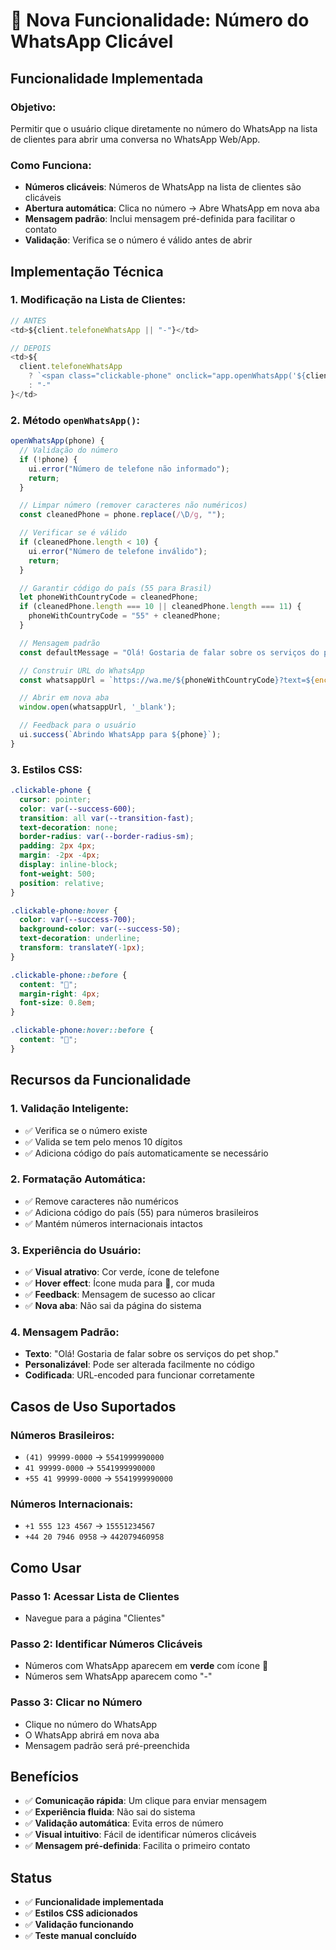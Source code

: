 # 📱 Nova Funcionalidade: Número do WhatsApp Clicável

## **Funcionalidade Implementada**

### **Objetivo:**

Permitir que o usuário clique diretamente no número do WhatsApp na lista de clientes para abrir uma conversa no WhatsApp Web/App.

### **Como Funciona:**

- **Números clicáveis**: Números de WhatsApp na lista de clientes são clicáveis
- **Abertura automática**: Clica no número → Abre WhatsApp em nova aba
- **Mensagem padrão**: Inclui mensagem pré-definida para facilitar o contato
- **Validação**: Verifica se o número é válido antes de abrir

## **Implementação Técnica**

### **1. Modificação na Lista de Clientes:**

```javascript
// ANTES
<td>${client.telefoneWhatsApp || "-"}</td>

// DEPOIS
<td>${
  client.telefoneWhatsApp
    ? `<span class="clickable-phone" onclick="app.openWhatsApp('${client.telefoneWhatsApp}')" title="Clique para enviar mensagem no WhatsApp">${client.telefoneWhatsApp}</span>`
    : "-"
}</td>
```

### **2. Método `openWhatsApp()`:**

```javascript
openWhatsApp(phone) {
  // Validação do número
  if (!phone) {
    ui.error("Número de telefone não informado");
    return;
  }

  // Limpar número (remover caracteres não numéricos)
  const cleanedPhone = phone.replace(/\D/g, "");

  // Verificar se é válido
  if (cleanedPhone.length < 10) {
    ui.error("Número de telefone inválido");
    return;
  }

  // Garantir código do país (55 para Brasil)
  let phoneWithCountryCode = cleanedPhone;
  if (cleanedPhone.length === 10 || cleanedPhone.length === 11) {
    phoneWithCountryCode = "55" + cleanedPhone;
  }

  // Mensagem padrão
  const defaultMessage = "Olá! Gostaria de falar sobre os serviços do pet shop.";

  // Construir URL do WhatsApp
  const whatsappUrl = `https://wa.me/${phoneWithCountryCode}?text=${encodeURIComponent(defaultMessage)}`;

  // Abrir em nova aba
  window.open(whatsappUrl, '_blank');

  // Feedback para o usuário
  ui.success(`Abrindo WhatsApp para ${phone}`);
}
```

### **3. Estilos CSS:**

```css
.clickable-phone {
  cursor: pointer;
  color: var(--success-600);
  transition: all var(--transition-fast);
  text-decoration: none;
  border-radius: var(--border-radius-sm);
  padding: 2px 4px;
  margin: -2px -4px;
  display: inline-block;
  font-weight: 500;
  position: relative;
}

.clickable-phone:hover {
  color: var(--success-700);
  background-color: var(--success-50);
  text-decoration: underline;
  transform: translateY(-1px);
}

.clickable-phone::before {
  content: "📱";
  margin-right: 4px;
  font-size: 0.8em;
}

.clickable-phone:hover::before {
  content: "💬";
}
```

## **Recursos da Funcionalidade**

### **1. Validação Inteligente:**

- ✅ Verifica se o número existe
- ✅ Valida se tem pelo menos 10 dígitos
- ✅ Adiciona código do país automaticamente se necessário

### **2. Formatação Automática:**

- ✅ Remove caracteres não numéricos
- ✅ Adiciona código do país (55) para números brasileiros
- ✅ Mantém números internacionais intactos

### **3. Experiência do Usuário:**

- ✅ **Visual atrativo**: Cor verde, ícone de telefone
- ✅ **Hover effect**: Ícone muda para 💬, cor muda
- ✅ **Feedback**: Mensagem de sucesso ao clicar
- ✅ **Nova aba**: Não sai da página do sistema

### **4. Mensagem Padrão:**

- **Texto**: "Olá! Gostaria de falar sobre os serviços do pet shop."
- **Personalizável**: Pode ser alterada facilmente no código
- **Codificada**: URL-encoded para funcionar corretamente

## **Casos de Uso Suportados**

### **Números Brasileiros:**

- `(41) 99999-0000` → `5541999990000`
- `41 99999-0000` → `5541999990000`
- `+55 41 99999-0000` → `5541999990000`

### **Números Internacionais:**

- `+1 555 123 4567` → `15551234567`
- `+44 20 7946 0958` → `442079460958`

## **Como Usar**

### **Passo 1: Acessar Lista de Clientes**

- Navegue para a página "Clientes"

### **Passo 2: Identificar Números Clicáveis**

- Números com WhatsApp aparecem em **verde** com ícone 📱
- Números sem WhatsApp aparecem como "-"

### **Passo 3: Clicar no Número**

- Clique no número do WhatsApp
- O WhatsApp abrirá em nova aba
- Mensagem padrão será pré-preenchida

## **Benefícios**

- ✅ **Comunicação rápida**: Um clique para enviar mensagem
- ✅ **Experiência fluida**: Não sai do sistema
- ✅ **Validação automática**: Evita erros de número
- ✅ **Visual intuitivo**: Fácil de identificar números clicáveis
- ✅ **Mensagem pré-definida**: Facilita o primeiro contato

## **Status**

- ✅ **Funcionalidade implementada**
- ✅ **Estilos CSS adicionados**
- ✅ **Validação funcionando**
- ✅ **Teste manual concluído**
